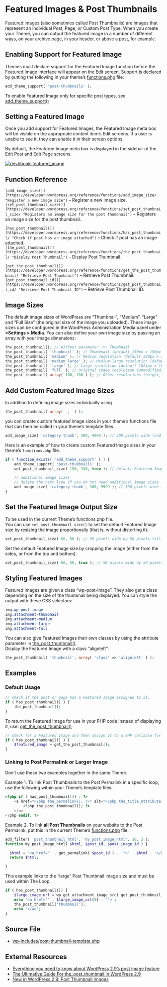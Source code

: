 # Featured Images &amp; Post Thumbnails

Featured images (also sometimes called Post Thumbnails) are images that represent an individual Post, Page, or Custom Post Type. When you create your Theme, you can output the featured image in a number of different ways, on your archive page, in your header, or above a post, for example.

## Enabling Support for Featured Image

Themes must declare support for the Featured Image function before the Featured Image interface will appear on the Edit screen. Support is declared by putting the following in your theme’s [functions.php](https://make.wordpress.org/docs/theme-developer-handbook/theme-basics/theme-functions/ "Theme Functions") file:

```php
add_theme_support( 'post-thumbnails' );
```

To enable Featured Image only for specific post types, see [add\_theme\_support()](https://developer.wordpress.org/reference/functions/add_theme_support/ "Allows a theme to register its support of a certain feature...")

## Setting a Featured Image

Once you add support for Featured Images, the Featured Image meta box will be visible on the appropriate content item’s Edit screens. If a user is unable to see it, they can enable it in their screen options.

By default, the Featured Image meta box is displayed in the sidebar of the Edit Post and Edit Page screens.

[![devhbook-featured_image](https://i0.wp.com/make.wordpress.org/docs/files/2013/02/devhbook-featured_image1.png?ssl=1)](https://i0.wp.com/make.wordpress.org/docs/files/2013/02/devhbook-featured_image1.png?ssl=1)

## Function Reference

`[add_image_size()](https://developer.wordpress.org/reference/functions/add_image_size/ "Register a new image size")` – Register a new image size.  
`[set_post_thumbnail_size()](https://developer.wordpress.org/reference/functions/set_post_thumbnail_size/ "Registers an image size for the post thumbnail")` – Registers an image size for the post thumbnail.

`[has_post_thumbnail()](https://developer.wordpress.org/reference/functions/has_post_thumbnail/ "Check if post has an image attached")` – Check if post has an image attached.  
`[the_post_thumbnail()](https://developer.wordpress.org/reference/functions/the_post_thumbnail/ "Display Post Thumbnail")` – Display Post Thumbnail.

`[get_the_post_thumbnail()](https://developer.wordpress.org/reference/functions/get_the_post_thumbnail/ "Retrieve Post Thumbnail")` – Retrieve Post Thumbnail.  
`[get_post_thumbnail_id()](https://developer.wordpress.org/reference/functions/get_post_thumbnail_id/ "Retrieve Post Thumbnail ID")` – Retrieve Post Thumbnail ID.

## Image Sizes

The default image sizes of WordPress are “Thumbnail”, “Medium”, “Large” and “Full Size” (the original size of the image you uploaded). These image sizes can be configured in the WordPress Administration Media panel under **\>Settings > Media**. You can also define your own image size by passing an array with your image dimensions:

```php
the_post_thumbnail(); // Without parameter ->; Thumbnail
the_post_thumbnail( 'thumbnail' ); // Thumbnail (default 150px x 150px max)
the_post_thumbnail( 'medium' ); // Medium resolution (default 300px x 300px max)
the_post_thumbnail( 'medium_large' ); // Medium-large resolution (default 768px x no height limit max)
the_post_thumbnail( 'large' ); // Large resolution (default 1024px x 1024px max)
the_post_thumbnail( 'full' ); // Original image resolution (unmodified)
the_post_thumbnail( array( 100, 100 ) ); // Other resolutions (height, width)
```

## Add Custom Featured Image Sizes

In addition to defining image sizes individually using

```php
the_post_thumbnail( array(  ,  ) );
```

you can create custom featured image sizes in your theme’s functions file that can then be called in your theme’s template files.

```php
add_image_size( 'category-thumb', 300, 9999 ); // 300 pixels wide (and unlimited height)
```

Here is an example of how to create custom Featured Image sizes in your theme’s `functions.php` file.

```php
if ( function_exists( 'add_theme_support' ) ) {
    add_theme_support( 'post-thumbnails' );
    set_post_thumbnail_size( 150, 150, true ); // default Featured Image dimensions (cropped)

    // additional image sizes
    // delete the next line if you do not need additional image sizes
    add_image_size( 'category-thumb', 300, 9999 ); // 300 pixels wide (and unlimited height)
}
```

## Set the Featured Image Output Size

To be used in the current Theme’s functions.php file.  
You can use `set_post_thumbnail_size()` to set the default Featured Image size by resizing the image proportionally (that is, without distorting it):

```php
set_post_thumbnail_size( 50, 50 ); // 50 pixels wide by 50 pixels tall, resize mode
```

Set the default Featured Image size by cropping the image (either from the sides, or from the top and bottom):

```php
set_post_thumbnail_size( 50, 50, true ); // 50 pixels wide by 50 pixels tall, crop mode
```

## Styling Featured Images

Featured Images are given a class “wp-post-image”. They also get a class depending on the size of the thumbnail being displayed. You can style the output with these CSS selectors:

```css
img.wp-post-image
img.attachment-thumbnail
img.attachment-medium
img.attachment-large
img.attachment-full
```

You can also give Featured Images their own classes by using the attribute parameter in [the\_post\_thumbnail()](https://developer.wordpress.org/reference/functions/the_post_thumbnail/ "Display Post Thumbnail").  
Display the Featured Image with a class “alignleft”:

```php
the_post_thumbnail( 'thumbnail', array( 'class' => 'alignleft' ) );
```

## Examples

### Default Usage

```php
// check if the post or page has a Featured Image assigned to it.
if ( has_post_thumbnail() ) {
    the_post_thumbnail();
}
```

To return the Featured Image for use in your PHP code instead of displaying it, use: [get\_the\_post\_thumbnail()](https://developer.wordpress.org/reference/functions/get_the_post_thumbnail/ "Retrieve Post Thumbnail")

```php
// check for a Featured Image and then assign it to a PHP variable for later use
if ( has_post_thumbnail() ) {
    $featured_image = get_the_post_thumbnail();
}
```

### Linking to Post Permalink or Larger Image

Don’t use these two examples together in the same Theme.

Example 1. To link Post Thumbnails to the Post Permalink in a specific loop, use the following within your Theme’s template files:

```php
<?php if ( has_post_thumbnail()) : ?>
    <a href="<?php the_permalink(); ?>" alt="<?php the_title_attribute(); ?>">
        <?php the_post_thumbnail(); ?>
    </a>
<?php endif; ?>
```

Example 2. To link **all Post Thumbnails** on your website to the Post Permalink, put this in the current Theme’s [functions.php](https://make.wordpress.org/docs/theme-developer-handbook/part-one-theme-basics/theme-functions/ "Theme Functions") file:

```php
add_filter( 'post_thumbnail_html', 'my_post_image_html', 10, 3 );
function my_post_image_html( $html, $post_id, $post_image_id ) {

  $html = '<a href="' . get_permalink( $post_id ) . '">' . $html . '</a>';
  return $html;

}
```

This example links to the “large” Post Thumbnail image size and must be used within The Loop.

```php
if ( has_post_thumbnail()) {
    $large_image_url = wp_get_attachment_image_src( get_post_thumbnail_id(), 'large');
    echo '<a href="' . $large_image_url[0] . '">';
    the_post_thumbnail('thumbnail');
    echo '</a>';
}
```

## Source File

*   [wp-includes/post-thumbnail-template.php](https://core.trac.wordpress.org/browser/tags/3.5.1/wp-includes/post-thumbnail-template.php#L0)

## External Resources

*   [Everything you need to know about WordPress 2.9’s post image feature](http://justintadlock.com/archives/2009/11/16/everything-you-need-to-know-about-wordpress-2-9s-post-image-feature)
*   [The Ultimative Guide For the\_post\_thumbnail In WordPress 2.9](http://wpengineer.com/the-ultimative-guide-for-the_post_thumbnail-in-wordpress-2-9/)
*   [New in WordPress 2.9: Post Thumbnail Images](http://markjaquith.wordpress.com/2009/12/23/new-in-wordpress-2-9-post-thumbnail-images/)